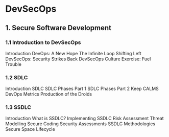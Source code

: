 # DevSecOps

## 1. Secure Software Development
### 1.1 Introduction to DevSecOps
Introduction 
DevOps: A New Hope 
The Infinite Loop
Shifting Left 
DevSecOps: Security Strikes Back
DevSecOps Culture
Exercise: Fuel Trouble
### 1.2 SDLC
Introduction
SDLC
SDLC Phases Part 1
SDLC Phases Part 2
Keep CALMS
DevOps Metrics
Production of the Droids
### 1.3 SSDLC
Introduction
What is SSDLC?
Implementing SSDLC
Risk Assessment
Threat Modelling
Secure Coding
Security Assessments
SSDLC Methodologies
Secure Space Lifecycle
